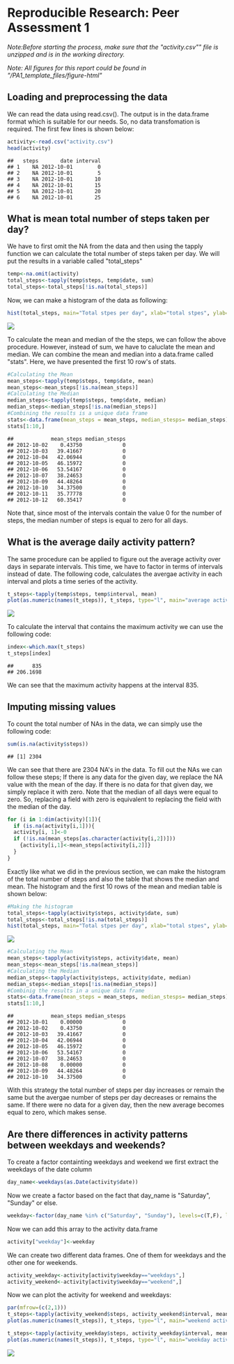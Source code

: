 # Reproducible Research: Peer Assessment 1

*Note:Before starting the process, make sure that the "activity.csv"" file is unzipped and is in the working directory.*

*Note: All figures for this report could be found in "/PA1_template_files/figure-html"*

## Loading and preprocessing the data
We can read the data using read.csv(). The output is in the data.frame format which is suitable for our needs. So, no data transfomation is required. The first few lines is shown below:


```r
activity<-read.csv("activity.csv")
head(activity)
```

```
##   steps       date interval
## 1    NA 2012-10-01        0
## 2    NA 2012-10-01        5
## 3    NA 2012-10-01       10
## 4    NA 2012-10-01       15
## 5    NA 2012-10-01       20
## 6    NA 2012-10-01       25
```


## What is mean total number of steps taken per day?
We have to first omit the NA from the data and then using the tapply function we can calculate the total number of steps taken per day. We will put the results in a variable called "total_steps"


```r
temp<-na.omit(activity)
total_steps<-tapply(temp$steps, temp$date, sum)
total_steps<-total_steps[!is.na(total_steps)]
```
Now, we can make a histogram of the data as following:


```r
hist(total_steps, main="Total stpes per day", xlab="total stpes", ylab="frequency", col="red")
```

![](PA1_template_files/figure-html/unnamed-chunk-3-1.png)

To calculate the mean and median of the the steps, we can follow the above procedure. However, instead of sum, we have to caluclate the mean and median. We can combine the mean and median into a data.frame called "stats". Here, we have presented the first 10 row's of stats. 


```r
#Calculating the Mean
mean_steps<-tapply(temp$steps, temp$date, mean)
mean_steps<-mean_steps[!is.na(mean_steps)]
#Calculating the Median
median_steps<-tapply(temp$steps, temp$date, median)
median_steps<-median_steps[!is.na(median_steps)]
#Combining the results is a unique data frame
stats<-data.frame(mean_steps = mean_steps, median_stesps= median_steps)
stats[1:10,]
```

```
##            mean_steps median_stesps
## 2012-10-02    0.43750             0
## 2012-10-03   39.41667             0
## 2012-10-04   42.06944             0
## 2012-10-05   46.15972             0
## 2012-10-06   53.54167             0
## 2012-10-07   38.24653             0
## 2012-10-09   44.48264             0
## 2012-10-10   34.37500             0
## 2012-10-11   35.77778             0
## 2012-10-12   60.35417             0
```

Note that, since most of the intervals contain the value 0 for the number of steps, the median number of steps is equal to zero for all days. 

## What is the average daily activity pattern?
The same procedure can be applied to figure out the average activity over days in separate intervals. This time, we have to factor in terms of intervals instead of date. The following code, calculates the avergae activity in each interval and plots a time series of the activity. 


```r
t_steps<-tapply(temp$steps, temp$interval, mean)
plot(as.numeric(names(t_steps)), t_steps, type="l", main="average activity over time", xlab="interval", ylab= "average steps")
```

![](PA1_template_files/figure-html/unnamed-chunk-5-1.png)

To calculate the interval that contains the maximum activity we can use the following code:


```r
index<-which.max(t_steps)
t_steps[index]
```

```
##      835 
## 206.1698
```

We can see that the maximum activity happens at the interval 835.

## Imputing missing values
To count the total number of NAs in the data, we can simply use the following code:


```r
sum(is.na(activity$steps))
```

```
## [1] 2304
```

We can see that there are 2304 NA's in the data. 
To fill out the NAs we can follow these steps;
If there is any data for the given day, we replace the NA value with the mean of the day. If there is no data for that given day, we simply replace it with zero. Note that the median of all days were equal to zero. So, replacing a field with zero is equivalent to replacing the field with the median of the day.



```r
for (i in 1:dim(activity)[1]){
  if (is.na(activity[i,1])){
  activity[i, 1]<-0
  if (!is.na(mean_steps[as.character(activity[i,2])])) 
    {activity[i,1]<-mean_steps[activity[i,2]]}
  }
}
```

Exactly like what we did in the previous section, we can make the histogram of the total number of steps and also the table that shows the median and mean. The histogram and the first 10 rows of the mean and median table is shown below:


```r
#Making the histogram
total_steps<-tapply(activity$steps, activity$date, sum)
total_steps<-total_steps[!is.na(total_steps)]
hist(total_steps, main="Total stpes per day", xlab="total stpes", ylab="frequency", col="red")
```

![](PA1_template_files/figure-html/unnamed-chunk-9-1.png)

```r
#Calculating the Mean
mean_steps<-tapply(activity$steps, activity$date, mean)
mean_steps<-mean_steps[!is.na(mean_steps)]
#Calculating the Median
median_steps<-tapply(activity$steps, activity$date, median)
median_steps<-median_steps[!is.na(median_steps)]
#Combinig the results in a unique data frame
stats<-data.frame(mean_steps = mean_steps, median_stesps= median_steps)
stats[1:10,]
```

```
##            mean_steps median_stesps
## 2012-10-01    0.00000             0
## 2012-10-02    0.43750             0
## 2012-10-03   39.41667             0
## 2012-10-04   42.06944             0
## 2012-10-05   46.15972             0
## 2012-10-06   53.54167             0
## 2012-10-07   38.24653             0
## 2012-10-08    0.00000             0
## 2012-10-09   44.48264             0
## 2012-10-10   34.37500             0
```


With this strategy the total number of steps per day increases or remain the same but the avergae number of steps per day decreases or remains the same. If there were no data for a given day, then the new average becomes equal to zero, which makes sense.

## Are there differences in activity patterns between weekdays and weekends?
To create a factor containting weekdays and weekend we first extract the weekdays of the date column


```r
day_name<-weekdays(as.Date(activity$date))
```

Now we create a factor based on the fact that day_name is "Saturday", "Sunday" or else.


```r
weekday<-factor(day_name %in% c("Saturday", "Sunday"), levels=c(T,F), labels=c("weekend", "weekdays"))
```

Now we can add this array to the activity data.frame


```r
activity["weekday"]<-weekday
```

We can create two different data frames. One of them for weekdays and the other one for weekends.


```r
activity_weekday<-activity[activity$weekday=="weekdays",]
activity_weekend<-activity[activity$weekday=="weekend",]
```

Now we can plot the activity for weekend and weekdays:


```r
par(mfrow=(c(2,1)))
t_steps<-tapply(activity_weekend$steps, activity_weekend$interval, mean)
plot(as.numeric(names(t_steps)), t_steps, type="l", main="weekend activity over time", xlab="interval", ylab= "average steps")

t_steps<-tapply(activity_weekday$steps, activity_weekday$interval, mean)
plot(as.numeric(names(t_steps)), t_steps, type="l", main="weekday activity over time", xlab="interval", ylab= "average steps")
```

![](PA1_template_files/figure-html/unnamed-chunk-14-1.png)


